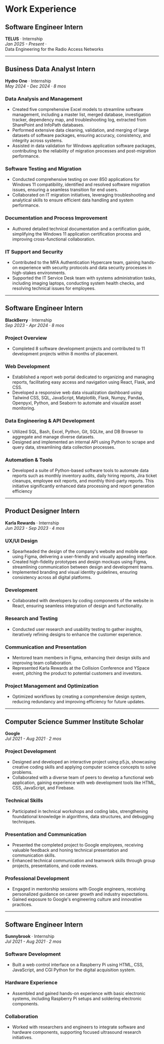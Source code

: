 
# Work Experience

## Software Engineer Intern
**TELUS** · Internship  
*Jan 2025 - Present ·*  
Data Engineering for the Radio Access Networks

---

## Business Data Analyst Intern
**Hydro One** · Internship  
*May 2024 - Dec 2024 · 8 mos*  

### Data Analysis and Management  
- Created five comprehensive Excel models to streamline software management, including a master list, merged database, investigation tracker, dependency map, and troubleshooting log, extracted from SharePoint and InfoPath databases.  
- Performed extensive data cleaning, validation, and merging of large datasets of software packages, ensuring accuracy, consistency, and integrity across systems.  
- Assisted in data validation for Windows application software packages, contributing to the reliability of migration processes and post-migration performance.  

### Software Testing and Migration  
- Conducted comprehensive testing on over 850 applications for Windows 11 compatibility, identified and resolved software migration issues, ensuring a seamless transition for end users.  
- Collaborated on IT migration initiatives, leveraging troubleshooting and analytical skills to ensure efficient data handling and system performance.  

### Documentation and Process Improvement  
- Authored detailed technical documentation and a certification guide, simplifying the Windows 11 application certification process and improving cross-functional collaboration.  

### IT Support and Security  
- Contributed to the MFA Authentication Hypercare team, gaining hands-on experience with security protocols and data security processes in high-stakes environments.  
- Supported the IT Service Desk team with systems administration tasks, including imaging laptops, conducting system health checks, and resolving technical issues for employees.  

---

## Software Engineer Intern
**BlackBerry** · Internship  
*Sep 2023 - Apr 2024 · 8 mos*  

### Project Overview  
- Completed 8 software development projects and contributed to 11 development projects within 8 months of placement.  

### Web Development  
- Established a report web portal dedicated to organizing and managing reports, facilitating easy access and navigation using React, Flask, and CSS.  
- Developed a responsive web data visualization dashboard using Tailwind CSS, SQL, JavaScript, Matplotlib, Flask, Numpy, Pandas, Openpyxl, Python, and Seaborn to automate and visualize asset monitoring.  

### Data Engineering & API Development  
- Utilized SQL, Bash, Excel, Python, Git, SQLite, and DB Browser to aggregate and manage diverse datasets.  
- Designed and implemented an internal API using Python to scrape and query data, streamlining data collection processes.  

### Automation & Tools  
- Developed a suite of Python-based software tools to automate data reports such as monthly inventory audits, daily hiring reports, Jira ticket cleanups, employee exit reports, and monthly third-party reports. This initiative significantly enhanced data processing and report generation efficiency 



---

## Product Designer Intern
**Karla Rewards** · Internship  
*Jun 2023 - Sep 2023 · 4 mos*  

### UX/UI Design  
- Spearheaded the design of the company's website and mobile app using Figma, delivering a user-friendly and visually appealing interface.  
- Created high-fidelity prototypes and design mockups using Figma, streamlining communication between design and development teams.  
- Implemented branding and visual identity guidelines, ensuring consistency across all digital platforms.  

### Development  
- Collaborated with developers by coding components of the website in React, ensuring seamless integration of design and functionality.  

### Research and Testing  
- Conducted user research and usability testing to gather insights, iteratively refining designs to enhance the customer experience.  

### Communication and Presentation  
- Mentored team members in Figma, enhancing their design skills and improving team collaboration.  
- Represented Karla Rewards at the Collision Conference and YSpace event, pitching the product to potential customers and investors.  

### Project Management and Optimization  
- Optimized workflows by creating a comprehensive design system, reducing redundancy and improving efficiency for future updates.  

---

## Computer Science Summer Institute Scholar
**Google**  
*Jul 2021 - Aug 2021 · 2 mos*  

### Project Development  
- Designed and developed an interactive project using p5.js, showcasing creative coding skills and applying computer science concepts to solve problems.  
- Collaborated with a diverse team of peers to develop a functional web application, gaining experience with web development tools like HTML, CSS, JavaScript, and Firebase.  

### Technical Skills  
- Participated in technical workshops and coding labs, strengthening foundational knowledge in algorithms, data structures, and debugging techniques.  

### Presentation and Communication  
- Presented the completed project to Google employees, receiving valuable feedback and honing technical presentation and communication skills.  
- Enhanced technical communication and teamwork skills through group projects, presentations, and code reviews.  

### Professional Development  
- Engaged in mentorship sessions with Google engineers, receiving personalized guidance on career growth and industry expectations.  
- Gained exposure to Google's engineering culture and innovative practices.  

---

## Software Engineer Intern
**Sunnybrook** · Internship  
*Jul 2021 - Aug 2021 · 2 mos*  

### Software Development  
- Built a web control interface on a Raspberry Pi using HTML, CSS, JavaScript, and CGI Python for the digital acquisition system.  

### Hardware Experience  
- Assembled and gained hands-on experience with basic electronic systems, including Raspberry Pi setups and soldering electronic components.  

### Collaboration  
- Worked with researchers and engineers to integrate software and hardware components, supporting focused ultrasound research initiatives.
```

